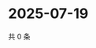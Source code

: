 # 2025-07-19

共 0 条

<!-- BEGIN ZHIHUVIDEO -->
<!-- 最后更新时间 Sat Jul 19 2025 20:20:55 GMT+0800 (China Standard Time) -->

<!-- END ZHIHUVIDEO -->
